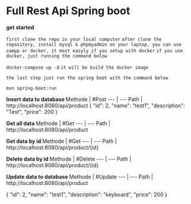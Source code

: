 # Full Rest Api Spring boot

<b> get started </b>

`first clone the repo in your local computer`
`after clone the repository, install mysql & phpmyadmin on your laptop, you can use xampp or docker, it most easyly if you setup with docker`
`if you use docker, just running the command below`

`docker-compose up -d`
`it will be build the docker image`

`the last step just run the spring boot with the command below`

`mvn spring-boot:run `


<b> Insert data to database </b>
Methode | #Post 
--- | ---
Path | http://localhost:8080/api/product
{
		"id": 2,
		"name": "test1",
		"description": "Test",
		"price": 200
}


<b> Get all data </b>
Methode | #Get 
--- | ---
Path | http://localhost:8080/api/product

<b> Get data by id </b>
Methode | #Get 
--- | ---
Path | http://localhost:8080/api/product/{id}

<b> Delete data by id </b>
Methode | #Delete 
--- | ---
Path | http://localhost:8080/api/product/{id}


<b> Update data to database </b>
Methode | #Update
--- | ---
Path | http://localhost:8080/api/product 

{
		"id": 2,
		"name": "test1",
		"description": "keyboard",
		"price": 200
}
